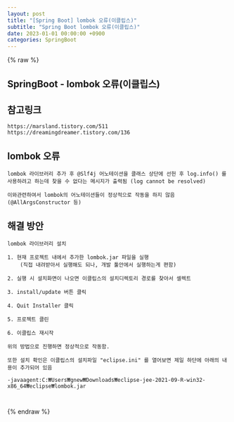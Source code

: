 ```yaml
---
layout: post
title: "[Spring Boot] lombok 오류(이클립스)"
subtitle: "Spring Boot lombok 오류(이클립스)"
date: 2023-01-01 00:00:00 +0900
categories: SpringBoot
---
```

{% raw %}
## SpringBoot - lombok 오류(이클립스)  
  
## 참고링크  
	https://marsland.tistory.com/511  
	https://dreamingdreamer.tistory.com/136  
  
## lombok 오류  
  
	lombok 라이브러리 추가 후 @Slf4j 어노테이션을 클래스 상단에 선헌 후 log.info() 를 사용하려고 하는데 찾을 수 없다는 메시지가 출력됨 (log cannot be resolved)  
  
	이와관련하여서 lombok의 어노테이션들이 정상적으로 작동을 하지 않음 (@AllArgsConstructor 등)  
  
## 해결 방안  
  
	lombok 라이브러리 설치  
  
	1. 현재 프로젝트 내에서 추가한 lombok.jar 파일을 실행  
		(직접 내려받아서 실행해도 되나, 개발 툴안에서 실행하는게 편함)  
  
	2. 실행 시 설치화면이 나오면 이클립스의 설치디렉토리 경로를 찾아서 셀렉트  
  
	3. install/update 버튼 클릭  
  
	4. Quit Installer 클릭  
  
	5. 프로젝트 클린  
  
	6. 이클립스 재시작  
  
	위의 방법으로 진행하면 정상적으로 작동함.  
  
	또한 설치 확인은 이클립스의 설치파일 "eclipse.ini" 를 열어보면 제일 하단에 아래의 내용이 추가되어 있음  
  
	-javaagent:C:₩Users₩gnew₩Downloads₩eclipse-jee-2021-09-R-win32-x86_64₩eclipse₩lombok.jar  
  
	                                                                                                                                                                                                                                                                                                                                                                                                    

{% endraw %}
